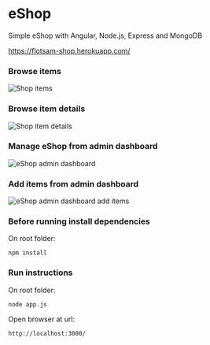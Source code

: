 # eShop

Simple eShop with Angular, Node.js, Express and MongoDB

https://flotsam-shop.herokuapp.com/

### Browse items
![Shop items](https://i.imgur.com/eumaZk1.png)

### Browse item details
![Shop item details](https://i.imgur.com/N7qRXhq.png)

### Manage eShop from admin dashboard
![eShop admin dashboard](https://i.imgur.com/dGPqMAa.png)

### Add items from admin dashboard
![eShop admin dashboard add items](https://i.imgur.com/5pi9onS.png)

### Before running install dependencies
On root folder:
```
npm install
```
### Run instructions
On root folder:
```
node app.js
```
Open browser at url:
```
http://localhost:3000/
```
